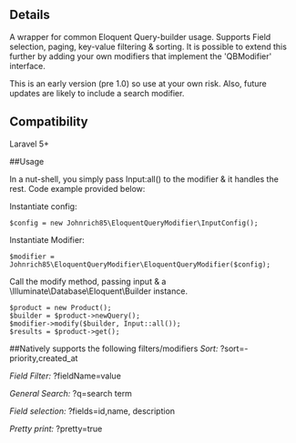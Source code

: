 ## Details
A wrapper for common Eloquent Query-builder usage. Supports Field selection, paging, key-value filtering & sorting. It is possible
to extend this further by adding your own modifiers that implement the 'QBModifier' interface.

This is an early version (pre 1.0) so use at your own risk. Also, future updates are likely to include a search modifier.

## Compatibility
Laravel 5+

##Usage

In a nut-shell, you simply pass Input:all() to the modifier & it handles the rest. Code example provided below:

Instantiate config:
```
$config = new Johnrich85\EloquentQueryModifier\InputConfig();
```

Instantiate Modifier:
```
$modifier = Johnrich85\EloquentQueryModifier\EloquentQueryModifier($config);
```

Call the modify method, passing input & a \Illuminate\Database\Eloquent\Builder instance.
```
$product = new Product();
$builder = $product->newQuery();
$modifier->modify($builder, Input::all());
$results = $product->get();
```

##Natively supports the following filters/modifiers
*Sort:* ?sort=-priority,created_at

*Field Filter:* ?fieldName=value

*General Search:* ?q=search term

*Field selection:* ?fields=id,name, description

*Pretty print:* ?pretty=true


